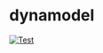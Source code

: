 # dynamodel

[![Test](https://github.com/jdrydn/dynamodel/workflows/Test/badge.svg?branch=master)](https://github.com/jdrydn/dynamodel/actions?query=workflow%3A%22Test%22)

